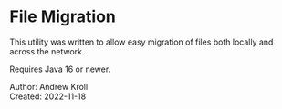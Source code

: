 # File Migration

This utility was written to allow easy migration of files both locally and across the network.

Requires Java 16 or newer.

Author: Andrew Kroll \
Created: 2022-11-18